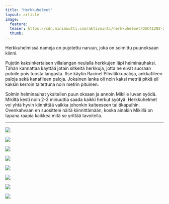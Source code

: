 ```yaml
---
title: "Herkkuhelmet"
layout: article
image:
  feature:
  teaser: https://cdn.minimuutti.com/aktivointi/herkkuhelmet/DSC41292-245px.jpg
  thumb:
---
```


Herkkuhelmissä nameja on pujotettu naruun, joka on solmittu puunoksaan kiinni.

Pujotin kaksinkertaisen villalangan neulalla herkkujen läpi helminauhaksi. Tähän kannattaa käyttää jotain sitkeitä herkkuja, jotta ne eivät suoraan putoile pois tuosta langasta. Itse käytin 
Racinel Pihvitikkupaloja, ankkafileen paloja sekä kanafileen paloja. Jokainen lanka oli noin kaksi metriä pitkä eli kaksin kerroin taitettuna noin metrin pituinen.

Solmin helminauhat yksitellen puun oksaan ja annoin Mikille luvan syödä. Mikiltä kesti noin 2-3 minuuttia saada kaikki herkut syötyä. Herkkuhelmet voi yhtä hyvin kiinnittää vaikka johonkin kaiteeseen tai tikapuihin. Ovenkahvaan en suosittele näitä kiinnittämään, koska ainakin Mikillä on tapana raapia kaikkea mitä se yrittää tavoitella.

---

![](https://cdn.minimuutti.com/aktivointi/herkkuhelmet/DSC41330-800px.jpg)

![](https://cdn.minimuutti.com/aktivointi/herkkuhelmet/DSC41337-800px.jpg)

![](https://cdn.minimuutti.com/aktivointi/herkkuhelmet/DSC41307-800px.jpg)

![](https://cdn.minimuutti.com/aktivointi/herkkuhelmet/DSC41304-800px.jpg)

![](https://cdn.minimuutti.com/aktivointi/herkkuhelmet/DSC41300-800px.jpg)

![](https://cdn.minimuutti.com/aktivointi/herkkuhelmet/DSC41328-800px.jpg)

![](https://cdn.minimuutti.com/aktivointi/herkkuhelmet/DSC41292-800px.jpg)

![](https://cdn.minimuutti.com/aktivointi/herkkuhelmet/DSC41280-800px.jpg)
